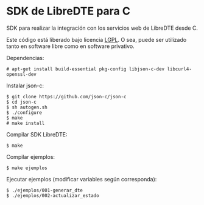 SDK de LibreDTE para C
======================

SDK para realizar la integración con los servicios web de LibreDTE desde C.

Este código está liberado bajo licencia [LGPL](http://www.gnu.org/licenses/lgpl-3.0.en.html).
O sea, puede ser utilizado tanto en software libre como en software privativo.

Dependencias:

	# apt-get install build-essential pkg-config libjson-c-dev libcurl4-openssl-dev

Instalar json-c:

	$ git clone https://github.com/json-c/json-c
	$ cd json-c
	$ sh autogen.sh
	$ ./configure
	$ make
	# make install

Compilar SDK LibreDTE:

	$ make

Compilar ejemplos:

	$ make ejemplos

Ejecutar ejemplos (modificar variables según corresponda):

	$ ./ejemplos/001-generar_dte
	$ ./ejemplos/002-actualizar_estado
